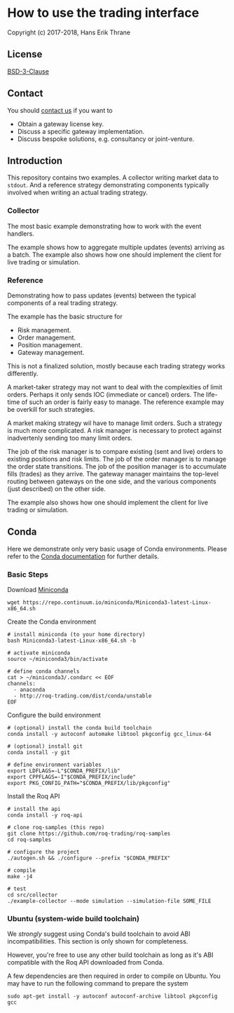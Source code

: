 # How to use the trading interface

Copyright (c) 2017-2018, Hans Erik Thrane

## License

[BSD-3-Clause](https://opensource.org/licenses/BSD-3-Clause)


## Contact

You should [contact us](mailto:hans.thrane@roq-trading.com) if you want to

* Obtain a gateway license key.
* Discuss a specific gateway implementation.
* Discuss bespoke solutions, e.g. consultancy or joint-venture.


## Introduction

This repository contains two examples.
A collector writing market data to `stdout`.
And a reference strategy demonstrating components typically involved when writing an actual trading strategy.

### Collector

The most basic example demonstrating how to work with the event handlers.

The example shows how to aggregate multiple updates (events) arriving as a batch.
The example also shows how one should implement the client for live trading or simulation.


### Reference

Demonstrating how to pass updates (events) between the typical components of a real trading strategy.

The example has the basic structure for

* Risk management.
* Order management.
* Position management.
* Gateway management.

This is not a finalized solution, mostly because each trading strategy works differently.

A market-taker strategy may not want to deal with the complexities of limit orders.
Perhaps it only sends IOC (immediate or cancel) orders.
The life-time of such an order is fairly easy to manage.
The reference example may be overkill for such strategies.

A market making strategy wil have to manage limit orders.
Such a strategy is much more complicated.
A risk manager is necessary to protect against inadvertenly sending too many limit orders.

The job of the risk manager is to compare existing (sent and live) orders to existing positions and risk limits.
The job of the order manager is to manage the order state transitions.
The job of the position manager is to accumulate fills (trades) as they arrive.
The gateway manager maintains the top-level routing between gateways on the one side, and the various components
(just described) on the other side.

The example also shows how one should implement the client for live trading or simulation.

## Conda

Here we demonstrate only very basic usage of Conda environments.
Please refer to the [Conda documentation](https://conda.io/docs/user-guide/tasks/manage-environments.html)
for further details.

### Basic Steps

Download [Miniconda](https://conda.io/miniconda.html)

	wget https://repo.continuum.io/miniconda/Miniconda3-latest-Linux-x86_64.sh

Create the Conda environment

	# install miniconda (to your home directory)
	bash Miniconda3-latest-Linux-x86_64.sh -b

	# activate miniconda
	source ~/miniconda3/bin/activate

	# define conda channels
	cat > ~/miniconda3/.condarc << EOF
	channels:
	  - anaconda
	  - http://roq-trading.com/dist/conda/unstable
	EOF

Configure the build environment

	# (optional) install the conda build toolchain
	conda install -y autoconf automake libtool pkgconfig gcc_linux-64

	# (optional) install git
	conda install -y git

	# define environment variables
	export LDFLAGS=-L"$CONDA_PREFIX/lib"
	export CPPFLAGS=-I"$CONDA_PREFIX/include"
	export PKG_CONFIG_PATH="$CONDA_PREFIX/lib/pkgconfig"

Install the Roq API

	# install the api
	conda install -y roq-api

	# clone roq-samples (this repo)
	git clone https://github.com/roq-trading/roq-samples
	cd roq-samples

	# configure the project
	./autogen.sh && ./configure --prefix "$CONDA_PREFIX"

	# compile
	make -j4

	# test
	cd src/collector
	./example-collector --mode simulation --simulation-file SOME_FILE

### Ubuntu (system-wide build toolchain)

We *strongly* suggest using Conda's build toolchain to avoid ABI incompatibilities.
This section is only shown for completeness.

However, you're free to use any other build toolchain as long as it's ABI compatible with
the Roq API downloaded from Conda.

A few dependencies are then required in order to compile on Ubuntu.
You may have to run the following command to prepare the system

	sudo apt-get install -y autoconf autoconf-archive libtool pkgconfig gcc

